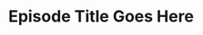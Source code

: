 ---
title:  "Episode Title Goes Here"
last_modified_at:   2017-01-02
tags:
- tagone
- tagtwo
- tagthree
# permalink: /35/
image: /assets/avatar.jpg
podcast_link: http://cdn.eastonlee.com/podcasts/20170822.wav
podcast_file_size: 537 KB
podcast_duration: "00:03"
podcast_length: 534268
podcast_guid: ?p=1
---